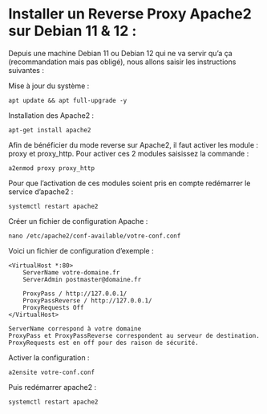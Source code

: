 # Installer un Reverse Proxy Apache2 sur Debian 11 & 12 :

Depuis une machine Debian 11 ou Debian 12 qui ne va servir qu’a ça (recommandation mais pas obligé), nous allons saisir les instructions suivantes :

Mise à jour du système :
```
apt update && apt full-upgrade -y
```
Installation des Apache2 :
```
apt-get install apache2
```
Afin de bénéficier du mode reverse sur Apache2, il faut activer les module : proxy et proxy_http.
Pour activer ces 2 modules saisissez la commande :
```
a2enmod proxy proxy_http
```
Pour que l’activation de ces modules soient pris en compte redémarrer le service d’apache2 :
```
systemctl restart apache2
```
Créer un fichier de configuration Apache :
```
nano /etc/apache2/conf-available/votre-conf.conf
```
Voici un fichier de configuration d’exemple :
```
<VirtualHost *:80>
    ServerName votre-domaine.fr
    ServerAdmin postmaster@domaine.fr
 
    ProxyPass / http://127.0.0.1/
    ProxyPassReverse / http://127.0.0.1/
    ProxyRequests Off
</VirtualHost>
```
    ServerName correspond à votre domaine
    ProxyPass et ProxyPassReverse correspondent au serveur de destination.
    ProxyRequests est en off pour des raison de sécurité.

Activer la configuration :
```
a2ensite votre-conf.conf
```
Puis redémarrer apache2 :
```
systemctl restart apache2
```
